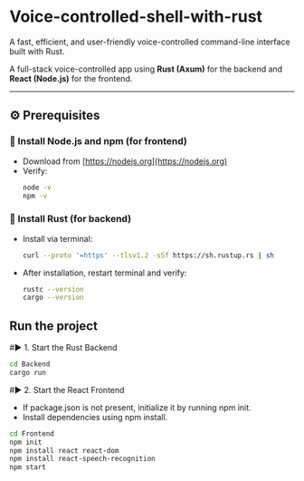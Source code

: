 # Voice-controlled-shell-with-rust
A fast, efficient, and user-friendly voice-controlled command-line interface built with Rust.

A full-stack voice-controlled app using **Rust (Axum)** for the backend and **React (Node.js)** for the frontend.

---

## ⚙️ Prerequisites

### 🔸 Install Node.js and npm (for frontend)
- Download from [https://nodejs.org](https://nodejs.org)
- Verify:
  ```bash
  node -v
  npm -v
  ```

### 🔸 Install Rust (for backend)
- Install via terminal:
   ```bash
  curl --proto '=https' --tlsv1.2 -sSf https://sh.rustup.rs | sh
   ```
- After installation, restart terminal and verify:
   ```bash
  rustc --version
  cargo --version
   ```

## Run the project
#▶️ 1. Start the Rust Backend
 ```bash
cd Backend
cargo run
 ```
#▶️ 2. Start the React Frontend
- If package.json is not present, initialize it by running npm init.
- Install dependencies using npm install.
 ```bash
cd Frontend
npm init
npm install react react-dom
npm install react-speech-recognition
npm start
```
